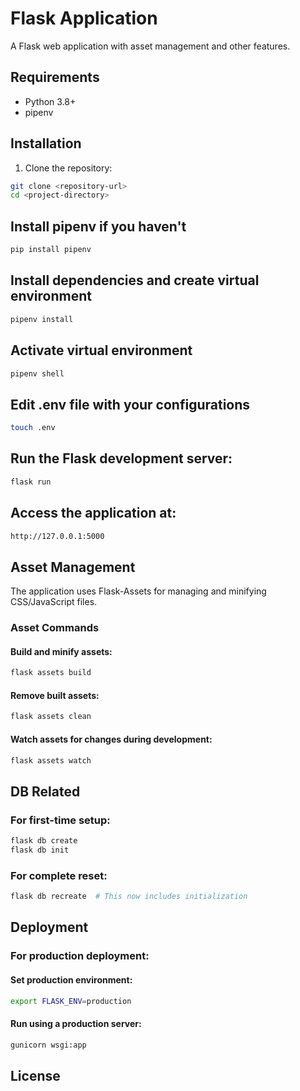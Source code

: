 # Flask Application

A Flask web application with asset management and other features.

## Requirements

- Python 3.8+
- pipenv

## Installation

1. Clone the repository:

```bash
git clone <repository-url>
cd <project-directory>
```

## Install pipenv if you haven't

```bash
pip install pipenv
```

## Install dependencies and create virtual environment

```bash
pipenv install
```

## Activate virtual environment

```bash
pipenv shell
```

## Edit .env file with your configurations

```bash
touch .env
```

## Run the Flask development server:

```bash
flask run
```

## Access the application at:

```bash
http://127.0.0.1:5000
```

## Asset Management

The application uses Flask-Assets for managing and minifying CSS/JavaScript files.

### Asset Commands

#### Build and minify assets:

```bash
flask assets build
```

#### Remove built assets:

```bash
flask assets clean

```

#### Watch assets for changes during development:

```bash
flask assets watch
```

## DB Related

### For first-time setup:

```bash
flask db create
flask db init
```

### For complete reset:

```bash
flask db recreate  # This now includes initialization
```

## Deployment

### For production deployment:

#### Set production environment:

```bash
export FLASK_ENV=production
```

#### Run using a production server:

```bash
gunicorn wsgi:app
```


## License